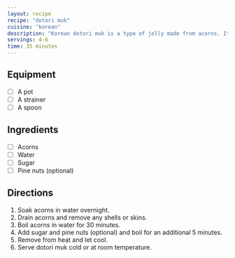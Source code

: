 ```yaml
---
layout: recipe
recipe: "dotori muk"
cuisine: "korean"
description: "Korean dotori muk is a type of jelly made from acorns. It is often eaten as a dessert or snack, and can be found in many Korean grocery stores."
servings: 4-6
time: 35 minutes
---
```


## Equipment
- [ ] A pot
- [ ] A strainer
- [ ] A spoon

## Ingredients
- [ ] Acorns
- [ ] Water
- [ ] Sugar
- [ ] Pine nuts (optional)

## Directions
1. Soak acorns in water overnight.
2. Drain acorns and remove any shells or skins.
3. Boil acorns in water for 30 minutes.
4. Add sugar and pine nuts (optional) and boil for an additional 5 minutes.
5. Remove from heat and let cool.
6. Serve dotori muk cold or at room temperature.
